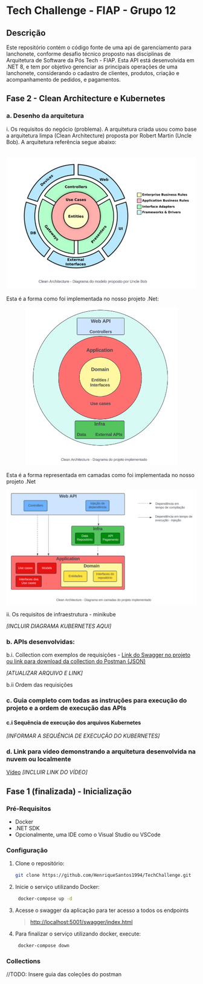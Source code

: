 # Tech Challenge - FIAP - Grupo 12

## Descrição
Este repositório contém o código fonte de uma api de garenciamento para lanchonete, conforme desafio técnico proposto nas disciplinas de Arquitetura de Software da Pós Tech - FIAP. Esta API está desenvolvida em .NET 8, e tem por objetivo gerenciar as principais operações de uma lanchonete, considerando o cadastro de clientes, produtos, criação e acompanhamento de pedidos, e pagamentos.

## Fase 2 - Clean Architecture e Kubernetes

### a. Desenho da arquitetura 

i. Os requisitos do negócio (problema).
A arquitetura criada usou como base a arquitetura limpa (Clean Architecture) proposta por Robert Martin (Uncle Bob). A arquitetura referência segue abaixo:

<p align="center">
  &nbsp;&nbsp;&nbsp;&nbsp;&nbsp;&nbsp;&nbsp;&nbsp;&nbsp;&nbsp;&nbsp;&nbsp;&nbsp;&nbsp;&nbsp;&nbsp;&nbsp;&nbsp;&nbsp;&nbsp;&nbsp;&nbsp;&nbsp;&nbsp;&nbsp;&nbsp;<img src="Documentação/CleanArchitecture/Clean1.png" width="500"/>
</p>

Esta é a forma como foi implementada no nosso projeto .Net:

<p align="center">
  <img src="Documentação/CleanArchitecture/Clean2.png" width="400"/>
</p>

Esta é a forma representada em camadas como foi implementada no nosso projeto .Net

<p align="center">
  <img src="Documentação/CleanArchitecture/Clean3.png" width="700"/>
</p>

ii. Os requisitos de infraestrutura - minikube

*[INCLUIR DIAGRAMA KUBERNETES AQUI]*

### b. APIs desenvolvidas:
b.i. Collection com exemplos de requisições - [Link do Swagger no projeto ou link para download da collection do Postman (JSON)](Documentação/Postman/FIAP.TechChallenge.ByteMeBurguer.API.postman_collection.json)

*[ATUALIZAR ARQUIVO E LINK]*

b.ii Ordem das requisições

### c. Guia completo com todas as instruções para execução do projeto e a ordem de execução das APIs
#### c.i Sequência de execução dos arquivos Kubernetes
*[INFORMAR A SEQUÊNCIA DE EXECUÇÃO DO KUBERNETES]*

### d. Link para vídeo demonstrando a arquitetura desenvolvida na nuvem ou localmente
[Vídeo](www.youtube.com)
*[INCLUIR LINK DO VÍDEO]*

## Fase 1 (finalizada) - Inicialização

### Pré-Requisitos
- Docker
- .NET SDK
- Opcionalmente, uma IDE como o Visual Studio ou VSCode


### Configuração
1. Clone o repositório:
   ```bash
   git clone https://github.com/HenriqueSantos1994/TechChallenge.git
    ```

2. Inicie o serviço utilizando Docker:

   ```bash
    docker-compose up -d
   ```

3. Acesse o swagger da aplicação para ter acesso a todos os endpoints

   > [http://localhost:5001/swagger/index.html](http://localhost:5001/swagger/index.html)


4. Para finalizar o serviço utilizando docker, execute:

   ```bash
    docker-compose down
   ```

### Collections
//TODO: Insere guia das coleções do postman
